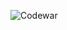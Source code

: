  ![Codewar](https://www.codewars.com/users/semoleg1986/badges/large)

<!---
semoleg1986/semoleg1986 is a ✨ special ✨ repository because its `README.md` (this file) appears on your GitHub profile.
You can click the Preview link to take a look at your changes.
--->

